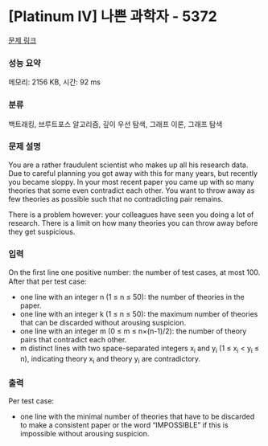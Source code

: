 # [Platinum IV] 나쁜 과학자 - 5372 

[문제 링크](https://www.acmicpc.net/problem/5372) 

### 성능 요약

메모리: 2156 KB, 시간: 92 ms

### 분류

백트래킹, 브루트포스 알고리즘, 깊이 우선 탐색, 그래프 이론, 그래프 탐색

### 문제 설명

<p>You are a rather fraudulent scientist who makes up all his research data. Due to careful planning you got away with this for many years, but recently you became sloppy. In your most recent paper you came up with so many theories that some even contradict each other. You want to throw away as few theories as possible such that no contradicting pair remains.</p>

<p>There is a problem however: your colleagues have seen you doing a lot of research. There is a limit on how many theories you can throw away before they get suspicious.</p>

### 입력 

 <p>On the ﬁrst line one positive number: the number of test cases, at most 100. After that per test case:</p>

<ul>
	<li>one line with an integer n (1 ≤ n ≤ 50): the number of theories in the paper.</li>
	<li>one line with an integer k (1 ≤ n ≤ 50): the maximum number of theories that can be discarded without arousing suspicion.</li>
	<li>one line with an integer m (0 ≤ m ≤ n×(n-1)/2): the number of theory pairs that contradict each other.</li>
	<li>m distinct lines with two space-separated integers x<sub>i</sub> and y<sub>i</sub> (1 ≤ x<sub>i</sub> < y<sub>i</sub> ≤ n), indicating theory x<sub>i</sub> and theory y<sub>i</sub> are contradictory.</li>
</ul>

### 출력 

 <p>Per test case:</p>

<ul>
	<li>one line with the minimal number of theories that have to be discarded to make a consistent paper or the word “IMPOSSIBLE” if this is impossible without arousing suspicion.</li>
</ul>

